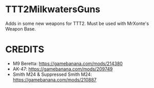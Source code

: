 # TTT2MilkwatersGuns
Adds in some new weapons for TTT2. Must be used with MrXonte's Weapon Base.

# CREDITS
- M9 Beretta: https://gamebanana.com/mods/214380
- AK-47: https://gamebanana.com/mods/209749
- Smith M24 & Suppressed Smith M24: https://gamebanana.com/mods/210887

